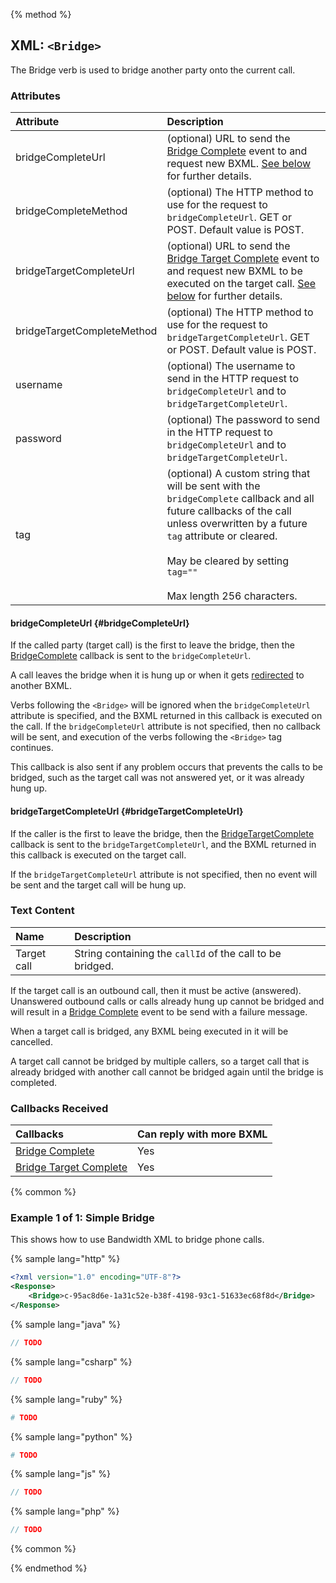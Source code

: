{% method %}

## XML: `<Bridge>`
The Bridge verb is used to bridge another party onto the current call.

### Attributes
| Attribute                     | Description                                                                                                                                                                                                                                                 |
|:------------------------------|:------------------------------------------------------------------------------------------------------------------------------------------------------------------------------------------------------------------------------------------------------------|
| bridgeCompleteUrl             | (optional) URL to send the [Bridge Complete](../callbacks/bridgeComplete.md) event to and request new BXML. [See below](#bridgeCompleteUrl) for further details.                                                                                            |
| bridgeCompleteMethod          | (optional) The HTTP method to use for the request to `bridgeCompleteUrl`. GET or POST. Default value is POST.                                                                                                                                               |
| bridgeTargetCompleteUrl       | (optional) URL to send the [Bridge Target Complete](../callbacks/bridgeTargetComplete.md) event to and request new BXML to be executed on the target call. [See below](#bridgeTargetCompleteUrl) for further details.                                       |
| bridgeTargetCompleteMethod    | (optional) The HTTP method to use for the request to `bridgeTargetCompleteUrl`. GET or POST. Default value is POST.                                                                                                                                         |
| username                      | (optional) The username to send in the HTTP request to `bridgeCompleteUrl` and to `bridgeTargetCompleteUrl`.                                                                                                                                                |
| password                      | (optional) The password to send in the HTTP request to `bridgeCompleteUrl` and to `bridgeTargetCompleteUrl`.                                                                                                                                                |
| tag                           | (optional) A custom string that will be sent with the `bridgeComplete` callback and all future callbacks of the call unless overwritten by a future `tag` attribute or cleared.<br><br>May be cleared by setting `tag=""`<br><br>Max length 256 characters. |

#### bridgeCompleteUrl {#bridgeCompleteUrl}
If the called party (target call) is the first to leave the bridge, then the [BridgeComplete](../callbacks/bridgeComplete.md) callback is sent to the `bridgeCompleteUrl`.

A call leaves the bridge when it is hung up or when it gets [redirected](../../methods/calls/postCallsCallId.md) to another BXML.

Verbs following the `<Bridge>` will be ignored when the `bridgeCompleteUrl` attribute is specified,
and the BXML returned in this callback is executed on the call.
If the `bridgeCompleteUrl` attribute is not specified, then no callback will be sent,
and execution of the verbs following the `<Bridge>` tag continues.

This callback is also sent if any problem occurs that prevents the calls to be bridged, such as the target call was not answered yet, or it was already hung up.

#### bridgeTargetCompleteUrl {#bridgeTargetCompleteUrl}
If the caller is the first to leave the bridge, then the [BridgeTargetComplete](../callbacks/bridgeTargetComplete.md) callback is sent to the `bridgeTargetCompleteUrl`,
and the BXML returned in this callback is executed on the target call.

If the `bridgeTargetCompleteUrl` attribute is not specified, then no event will be sent and the target call will be hung up.

### Text Content
| Name        | Description                                               |
|:------------|:----------------------------------------------------------|
| Target call | String containing the `callId` of the call to be bridged. |

If the target call is an outbound call, then it must be active (answered).
Unanswered outbound calls or calls already hung up cannot be bridged and will result in a [Bridge Complete](../callbacks/bridgeComplete.md) event to be send with a failure message.

When a target call is bridged, any BXML being executed in it will be cancelled. 

<aside class="alert general small"><p>A target call cannot be bridged by multiple callers, so a target call that is already bridged with another call cannot be bridged again until the bridge is completed.</p></aside>

### Callbacks Received

| Callbacks                                                      | Can reply with more BXML |
|:---------------------------------------------------------------|:-------------------------|
| [Bridge Complete](../callbacks/bridgeComplete.md)              | Yes                      |
| [Bridge Target Complete](../callbacks/bridgeTargetComplete.md) | Yes                      |

{% common %}

### Example 1 of 1: Simple Bridge
This shows how to use Bandwidth XML to bridge phone calls.

{% sample lang="http" %}

```XML
<?xml version="1.0" encoding="UTF-8"?>
<Response>
    <Bridge>c-95ac8d6e-1a31c52e-b38f-4198-93c1-51633ec68f8d</Bridge>
</Response>
```

{% sample lang="java" %}

```java
// TODO
```

{% sample lang="csharp" %}

```csharp
// TODO
```

{% sample lang="ruby" %}

```ruby
# TODO
```

{% sample lang="python" %}

```python
# TODO
```

{% sample lang="js" %}

```js
// TODO
```

{% sample lang="php" %}

```php
// TODO
```

{% common %}

{% endmethod %}
